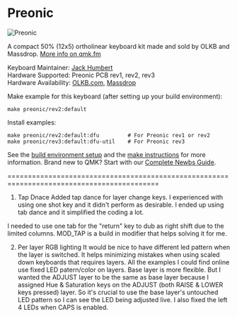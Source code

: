Preonic
===

![Preonic](http://i.imgur.com/EDWQbB0.jpg)

A compact 50% (12x5) ortholinear keyboard kit made and sold by OLKB and Massdrop. [More info on qmk.fm](http://qmk.fm/preonic/)

Keyboard Maintainer: [Jack Humbert](https://github.com/jackhumbert)  
Hardware Supported: Preonic PCB rev1, rev2, rev3  
Hardware Availability: [OLKB.com](https://olkb.com/preonic/), [Massdrop](https://www.massdrop.com/buy/preonic-mechanical-keyboard?mode=guest_open)

Make example for this keyboard (after setting up your build environment):

    make preonic/rev2:default

Install examples:

    make preonic/rev2:default:dfu         # For Preonic rev1 or rev2
    make preonic/rev3:default:dfu-util    # For Preonic rev3

See the [build environment setup](https://docs.qmk.fm/#/getting_started_build_tools) and the [make instructions](https://docs.qmk.fm/#/getting_started_make_guide) for more information. Brand new to QMK? Start with our [Complete Newbs Guide](https://docs.qmk.fm/#/newbs).


===========================================================================================
1) Tap Dnace
Added tap dance for layer change keys.  I experienced with using one shot key and it
didn't perform as desirable.  I ended up using tab dance and it simplified the coding a lot.

I needed to use one tab for the "return" key to dub as right shift due to the limited columns.
MOD_TAP is a build in modifier that helps solving it for me.

2) Per layer RGB lighting
It would be nice to have different led pattern when the layer is switched.  It helps minimizing mistakes
when using scaled down keyboards that requires layers.
All the examples I could find online use fixed LED patern/color on layers.  Base layer is more flexible.
But I wanted the ADJUST layer to be the same as base layer because I assigned Hue & Saturation keys on
the ADJUST (both RAISE & LOWER keys pressed) layer.  So it's crucial to use the base layer's untouched
LED pattern so I can see the LED being adjusted live.
I also fixed the left 4 LEDs when CAPS is enabled. 


